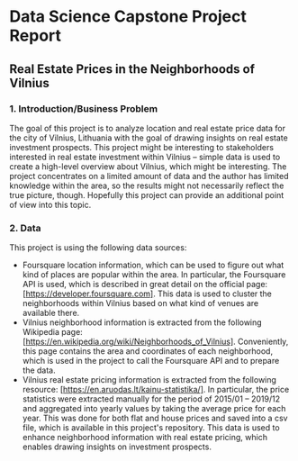 # Data Science Capstone Project Report
## Real Estate Prices in the Neighborhoods of Vilnius

### 1. Introduction/Business Problem

The goal of this project is to analyze location and real estate price data for the city of Vilnius, Lithuania with the goal of drawing insights on real estate investment prospects. This project might be interesting to stakeholders interested in real estate investment within Vilnius – simple data is used to create a high-level overview about Vilnius, which might be interesting. The project concentrates on a limited amount of data and the author has limited knowledge within the area, so the results might not necessarily reflect the true picture, though. Hopefully this project can provide an additional point of view into this topic.

### 2. Data

This project is using the following data sources:
- Foursquare location information, which can be used to figure out what kind of places are popular within the area. In particular, the Foursquare API is used, which is described in great detail on the official page: [https://developer.foursquare.com]. This data is used to cluster the neighborhoods within Vilnius based on what kind of venues are available there.
- Vilnius neighborhood information is extracted from the following Wikipedia page: [https://en.wikipedia.org/wiki/Neighborhoods_of_Vilnius]. Conveniently, this page contains the area and coordinates of each neighborhood, which is used in the project to call the Foursquare API and to prepare the data.
- Vilnius real estate pricing information is extracted from the following resource: [https://en.aruodas.lt/kainu-statistika/]. In particular, the price statistics were extracted manually for the period of 2015/01 – 2019/12 and aggregated into yearly values by taking the average price for each year. This was done for both flat and house prices and saved into a csv file, which is available in this project's repository. This data is used to enhance neighborhood information with real estate pricing, which enables drawing insights on investment prospects.